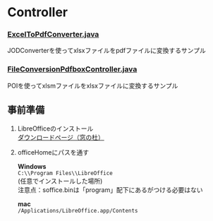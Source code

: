 # Controller

### [ExcelToPdfConverter.java](https://github.com/serina-yam/create-pdf-with-Java/blob/main/demo/src/main/java/com/example/controllers/ExcelToPdfConverter.java)
JODConverterを使ってxlsxファイルをpdfファイルに変換するサンプル


### [FileConversionPdfboxController.java](https://github.com/serina-yam/create-pdf-with-Java/blob/main/demo/src/main/java/com/example/controllers/FileConversionPdfboxController.java)
POIを使ってxlsmファイルをxlsxファイルに変換するサンプル



## 事前準備
1. LibreOfficeのインストール  
[ダウンロードページ（窓の杜）](https://forest.watch.impress.co.jp/library/software/libreoffice/)

2. officeHomeにパスを通す
     
   **Windows**  
     `C:\\Program Files\\LibreOffice`  
    (任意でインストールした場所)  
   注意点：soffice.binは「program」配下にあるがつける必要はない  
     
   **mac**    
    `/Applications/LibreOffice.app/Contents`
